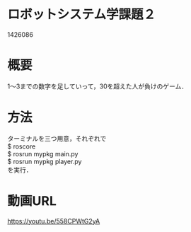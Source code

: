 # ロボットシステム学課題２
1426086
# 概要
1～3までの数字を足していって，30を超えた人が負けのゲーム．
# 方法
ターミナルを三つ用意，それぞれで<br>
$ roscore<br>
$ rosrun mypkg main.py<br>
$ rosrun mypkg player.py<br>
を実行．
# 動画URL
https://youtu.be/558CPWtG2yA
